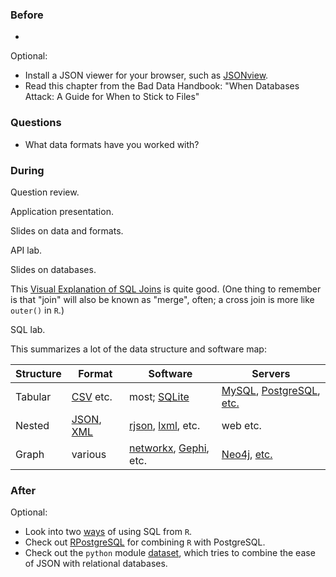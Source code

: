 ### Before

 * 

Optional:

 * Install a JSON viewer for your browser, such as [JSONview](http://jsonview.com/).
 * Read this chapter from the Bad Data Handbook: "When Databases Attack: A Guide for When to Stick to Files"


### Questions

 * What data formats have you worked with?


### During

Question review.

Application presentation.

Slides on data and formats.

API lab.

Slides on databases.

This [Visual Explanation of SQL Joins](http://blog.codinghorror.com/a-visual-explanation-of-sql-joins/) is quite good. (One thing to remember is that "join" will also be known as "merge", often; a cross join is more like `outer()` in `R`.)

SQL lab.

This summarizes a lot of the data structure and software map:

Structure | Format | Software | Servers
--- | --- | --- | ---
Tabular | [CSV](http://en.wikipedia.org/wiki/Comma-separated_values) etc. | most; [SQLite](http://www.sqlite.org/) | [MySQL](http://www.mysql.com/), [PostgreSQL](http://www.postgresql.org/), [etc.](http://en.wikipedia.org/wiki/Relational_database)
Nested | [JSON](http://www.json.org/), [XML](http://www.w3.org/XML/) | [rjson](http://cran.r-project.org/web/packages/rjson/index.html), [lxml](http://lxml.de/), etc. | web etc.
Graph | various | [networkx](http://networkx.github.io/), [Gephi](https://gephi.org/), etc. | [Neo4j](http://www.neo4j.org/), [etc.](http://en.wikipedia.org/wiki/Graph_database)


### After

Optional:

 * Look into two [ways](RODBC_sqldf.md) of using SQL from `R`.
 * Check out [RPostgreSQL](RPostgreSQL.md) for combining `R` with PostgreSQL.
 * Check out the `python` module [dataset](http://dataset.readthedocs.org/en/latest/), which tries to combine the ease of JSON with relational databases.

